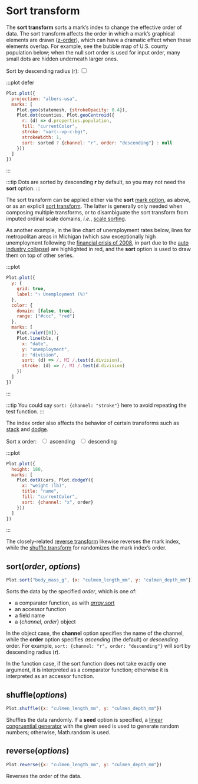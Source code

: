 <script setup>

import * as Plot from "@observablehq/plot";
import * as d3 from "d3";
import * as topojson from "topojson-client";
import {computed, ref, shallowRef, onMounted} from "vue";
import cars from "../data/cars.ts";

const sorted = ref(true);
const order = ref("ascending");
const bls = shallowRef([]);
const us = shallowRef(null);
const statemesh = computed(() => us.value ? topojson.mesh(us.value, us.value.objects.states) : {type: null});
const counties = computed(() => us.value ? topojson.feature(us.value, us.value.objects.counties).features : []);

onMounted(() => {
  d3.csv("../data/bls-metro-unemployment.csv", d3.autoType).then((data) => (bls.value = data));
  Promise.all([
    d3.json("../data/us-counties-10m.json"),
    d3.csv("../data/us-county-population.csv")
  ]).then(([_us, _population]) => {
    const map = new Map(_population.map((d) => [d.state + d.county, +d.population]));
    _us.objects.counties.geometries.forEach((g) => (g.properties.population = map.get(g.id)));
    us.value = _us;
  });
});

</script>

# Sort transform

The **sort transform** sorts a mark’s index to change the effective order of data. The sort transform affects the order in which a mark’s graphical elements are drawn ([z-order](https://en.wikipedia.org/wiki/Z-order)), which can have a dramatic effect when these elements overlap. For example, see the bubble map of U.S. county population below; when the null sort order is used for input order, many small dots are hidden underneath larger ones.

<p>
  <label class="label-input">
    Sort by descending radius (r):
    <input type="checkbox" v-model="sorted">
  </label>
</p>

:::plot defer
```js
Plot.plot({
  projection: "albers-usa",
  marks: [
    Plot.geo(statemesh, {strokeOpacity: 0.4}),
    Plot.dot(counties, Plot.geoCentroid({
      r: (d) => d.properties.population,
      fill: "currentColor",
      stroke: "var(--vp-c-bg)",
      strokeWidth: 1,
      sort: sorted ? {channel: "r", order: "descending"} : null
    }))
  ]
})
```
:::

:::tip
Dots are sorted by descending **r** by default, so you may not need the **sort** option.
:::

The sort transform can be applied either via the **sort** [mark option](../features/marks.md#mark-options), as above, or as an explicit [sort transform](#sort-order-options). The latter is generally only needed when composing multiple transforms, or to disambiguate the sort transform from imputed ordinal scale domains, *i.e.*, [scale sorting](../features/marks.md#sort-option).

As another example, in the line chart of unemployment rates below, lines for metropolitan areas in Michigan (which saw exceptionally high unemployment following the [financial crisis of 2008](https://en.wikipedia.org/wiki/2007–2008_financial_crisis), in part due to the [auto industry collapse](https://en.wikipedia.org/wiki/2008–2010_automotive_industry_crisis)) are highlighted in <span style="border-bottom: solid 2px var(--vp-c-red);">red</span>, and the **sort** option is used to draw them on top of other series.

:::plot
```js
Plot.plot({
  y: {
    grid: true,
    label: "↑ Unemployment (%)"
  },
  color: {
    domain: [false, true],
    range: ["#ccc", "red"]
  },
  marks: [
    Plot.ruleY([0]),
    Plot.line(bls, {
      x: "date",
      y: "unemployment",
      z: "division",
      sort: (d) => /, MI /.test(d.division),
      stroke: (d) => /, MI /.test(d.division)
    })
  ]
})
```
:::

:::tip
You could say `sort: {channel: "stroke"}` here to avoid repeating the test function.
:::

The index order also affects the behavior of certain transforms such as [stack](./stack.md) and [dodge](./dodge.md).

<p>
  <span class="label-input">
    Sort x order:
    <label style="margin-left: 0.5em;"><input type="radio" name="order" value="ascending" v-model="order" /> ascending</label>
    <label style="margin-left: 0.5em;"><input type="radio" name="order" value="descending" v-model="order" /> descending</label>
  </span>
</p>

:::plot
```js
Plot.plot({
  height: 180,
  marks: [
    Plot.dotX(cars, Plot.dodgeY({
      x: "weight (lb)",
      title: "name",
      fill: "currentColor",
      sort: {channel: "x", order}
    }))
  ]
})
```
:::

The closely-related [reverse transform](#reverse-options) likewise reverses the mark index, while the [shuffle transform](#shuffle-options) for randomizes the mark index’s order.

## sort(*order*, *options*)

```js
Plot.sort("body_mass_g", {x: "culmen_length_mm", y: "culmen_depth_mm"})
```

Sorts the data by the specified *order*, which is one of:

- a comparator function, as with [*array*.sort](https://developer.mozilla.org/en-US/docs/Web/JavaScript/Reference/Global_Objects/Array/sort)
- an accessor function
- a field name
- a {*channel*, *order*} object

In the object case, the **channel** option specifies the name of the channel, while the **order** option specifies *ascending* (the default) or *descending* order. For example, `sort: {channel: "r", order: "descending"}` will sort by descending radius (**r**).

In the function case, if the sort function does not take exactly one argument, it is interpreted as a comparator function; otherwise it is interpreted as an accessor function.

## shuffle(*options*)

```js
Plot.shuffle({x: "culmen_length_mm", y: "culmen_depth_mm"})
```

Shuffles the data randomly. If a **seed** option is specified, a [linear congruential generator](https://github.com/d3/d3-random/blob/main/README.md#randomLcg) with the given seed is used to generate random numbers; otherwise, Math.random is used.

## reverse(*options*)

```js
Plot.reverse({x: "culmen_length_mm", y: "culmen_depth_mm"})
```

Reverses the order of the data.
